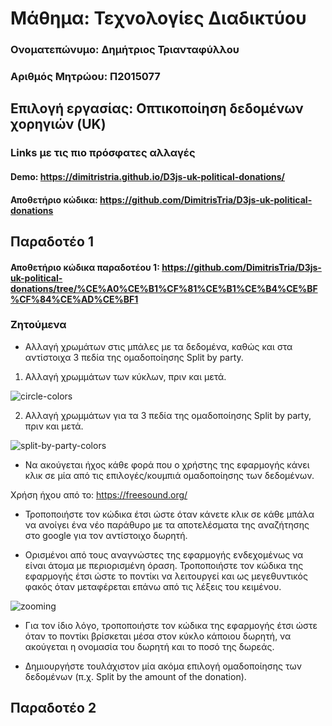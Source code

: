 # Μάθημα: Τεχνολογίες Διαδικτύου

### Ονοματεπώνυμο: Δημήτριος Τριανταφύλλου
### Αριθμός Μητρώου: Π2015077

## Επιλογή εργασίας: Οπτικοποίηση δεδομένων χορηγιών (UK)

### Links με τις πιο πρόσφατες αλλαγές
#### Demo: https://dimitristria.github.io/D3js-uk-political-donations/
#### Αποθετήριο κώδικα: https://github.com/DimitrisTria/D3js-uk-political-donations

## Παραδοτέο 1

#### Αποθετήριο κώδικα παραδοτέου 1: https://github.com/DimitrisTria/D3js-uk-political-donations/tree/%CE%A0%CE%B1%CF%81%CE%B1%CE%B4%CE%BF%CF%84%CE%AD%CE%BF1

### Ζητούμενα

* Αλλαγή χρωμάτων στις μπάλες με τα δεδομένα, καθώς και στα αντίστοιχα 3 πεδία της ομαδοποίησης Split by party.

1. Αλλαγή χρωμμάτων των κύκλων, πριν και μετά.

![circle-colors](https://user-images.githubusercontent.com/22676085/36543380-4b4c302c-17ec-11e8-9ec7-4a9ebfe6dea5.png)

2. Αλλαγή χρωμμάτων για τα 3 πεδία της ομαδοποίησης Split by party, πριν και μετά.

![split-by-party-colors](https://user-images.githubusercontent.com/22676085/36543619-ee86c9a0-17ec-11e8-9843-47ea6a3ccc15.png)

* Να ακούγεται ήχος κάθε φορά που ο χρήστης της εφαρμογής κάνει κλικ σε μία από τις επιλογές/κουμπιά ομαδοποίησης των δεδομένων.

Xρήση ήχου από το: https://freesound.org/

* Τροποποιήστε τον κώδικα έτσι ώστε όταν κάνετε κλικ σε κάθε μπάλα να ανοίγει ένα νέο παράθυρο με τα αποτελέσματα της αναζήτησης στο google για τον αντίστοιχο δωρητή.



* Ορισμένοι από τους αναγνώστες της εφαρμογής ενδεχομένως να είναι άτομα με περιορισμένη όραση. Τροποποιήστε τον κώδικα της εφαρμογής έτσι ώστε το ποντίκι να λειτουργεί και ως μεγεθυντικός φακός όταν μεταφέρεται επάνω από τις λέξεις του κειμένου.

![zooming](https://user-images.githubusercontent.com/22676085/36545107-d9c56b80-17f0-11e8-9ba8-e6b023ca151e.gif)

* Για τον ίδιο λόγο, τροποποιήστε τον κώδικα της εφαρμογής έτσι ώστε όταν το ποντίκι βρίσκεται μέσα στον κύκλο κάποιου δωρητή, να ακούγεται η ονομασία του δωρητή και το ποσό της δωρεάς.

* Δημιουργήστε τουλάχιστον μία ακόμα επιλογή ομαδοποίησης των δεδομένων (π.χ. Split by the amount of the donation).


## Παραδοτέο 2

